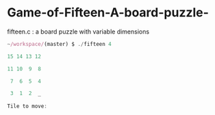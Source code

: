 # Game-of-Fifteen-A-board-puzzle-

fifteen.c : a board puzzle with variable dimensions
```javascript
~/workspace/(master) $ ./fifteen 4

15 14 13 12

11 10  9  8

 7  6  5  4

 3  1  2  _
 
Tile to move:
```
